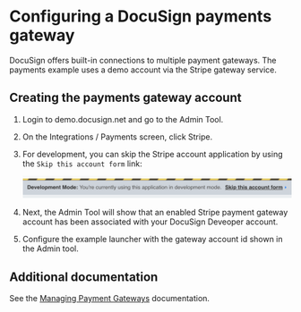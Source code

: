 # Configuring a DocuSign payments gateway

DocuSign offers built-in connections to multiple payment
gateways. The payments example uses a demo account via the Stripe
gateway service.

## Creating the payments gateway account

1. Login to demo.docusign.net and go to the Admin Tool.
1. On the Integrations / Payments screen, click Stripe.
1. For development, you can skip the Stripe account application
   by using the `Skip this account form` link:

   ![Skipping the Stripe account form](documentation/stripe_skip_account_form_link.png)
1. Next, the Admin Tool will show that an enabled Stripe
   payment gateway account has been associated with your
   DocuSign Deveoper account.
1. Configure the example launcher with the gateway account id shown in the Admin tool.

## Additional documentation
See the 
[Managing Payment Gateways](https://support.docusign.com/en/guides/managing-payment-gateways)
documentation. 
   
